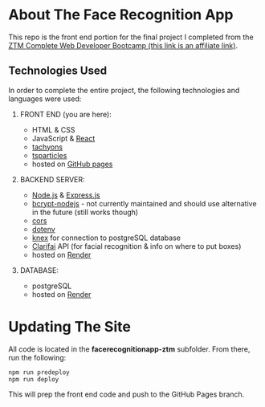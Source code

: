# About The Face Recognition App

This repo is the front end portion for the final project I completed from the [ZTM Complete Web Developer Bootcamp (this link is an affiliate link)](https://academy.zerotomastery.io/a/aff_jcfsdgcx/external?affcode=441520_5cipxkgo).

## Technologies Used

In order to complete the entire project, the following technologies and languages were used:

1. FRONT END (you are here):

    - HTML & CSS
    - JavaScript & [React](https://reactjs.org/)
    - [tachyons](https://tachyons.io/)
    - [tsparticles](https://particles.js.org/)
    - hosted on [GitHub pages](https://docs.github.com/en/pages/getting-started-with-github-pages/configuring-a-publishing-source-for-your-github-pages-site)


2. BACKEND SERVER:

    - [Node.js](https://nodejs.org/) & [Express.js](https://expressjs.com/)
    - [bcrypt-nodejs](https://www.npmjs.com/package/bcrypt-nodejs) - not currently maintained and should use alternative in the future (still works though)
    - [cors](https://www.npmjs.com/package/cors)
    - [dotenv](https://www.npmjs.com/package/dotenv)
    - [knex](https://knexjs.org/) for connection to postgreSQL database
    - [Clarifai](https://clarifai.com/) API (for facial recognition & info on where to put boxes)
    - hosted on [Render](https://render.com/docs/deploy-node-express-app)


3. DATABASE:

    - postgreSQL
    - hosted on [Render](https://render.com/docs/databases)


# Updating The Site

All code is located in the **facerecognitionapp-ztm** subfolder. From there, run the following:

```
npm run predeploy
npm run deploy
```

This will prep the front end code and push to the GitHub Pages branch.
